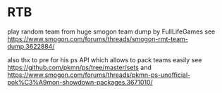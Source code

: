 # RTB

play random team from huge smogon team dump by FullLifeGames see https://www.smogon.com/forums/threads/smogon-rmt-team-dump.3622884/ 

also thx to pre for his ps API which allows to pack teams easily see https://github.com/pkmn/ps/tree/master/sets and https://www.smogon.com/forums/threads/pkmn-ps-unofficial-pok%C3%A9mon-showdown-packages.3671010/
